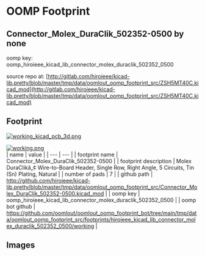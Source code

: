 # OOMP Footprint  
## Connector_Molex_DuraClik_502352-0500  by none  
  
oomp key: oomp_hiroieee_kicad_lib_connector_molex_duraclik_502352_0500  
  
source repo at: [http://gitlab.com/hiroieee/kicad-lib.pretty/blob/master/tmp/data/oomlout_oomp_footprint_src/ZSH5MT40C.kicad_mod](http://gitlab.com/hiroieee/kicad-lib.pretty/blob/master/tmp/data/oomlout_oomp_footprint_src/ZSH5MT40C.kicad_mod)  
## Footprint  
  
[![working_kicad_pcb_3d.png](working_kicad_pcb_3d_600.png)](working_kicad_pcb_3d.png)  
  
[![working.png](working_600.png)](working.png)  
| name | value | 
| --- | --- | 
| footprint name | Connector_Molex_DuraClik_502352-0500 | 
| footprint description | Molex DuraClikâ„¢ Wire-to-Board Header, Single Row, Right Angle, 5 Circuits, Tin (Sn) Plating, Natural | 
| number of pads | 7 | 
| github path | http://github.com/hiroieee/kicad-lib.pretty/blob/master/tmp/data/oomlout_oomp_footprint_src/Connector_Molex_DuraClik_502352-0500.kicad_mod | 
| oomp key | oomp_hiroieee_kicad_lib_connector_molex_duraclik_502352_0500 | 
| oomp bot github | https://github.com/oomlout/oomlout_oomp_footprint_bot/tree/main/tmp/data/oomlout_oomp_footprint_src/footprints/hiroieee_kicad_lib_connector_molex_duraclik_502352_0500/working | 
## Images  
